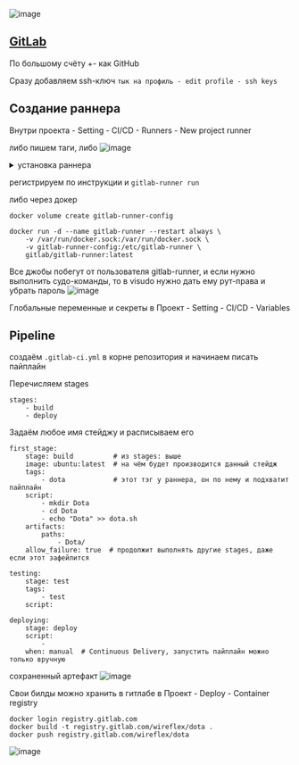 ![image](https://github.com/user-attachments/assets/d06e49ef-a960-47a5-a9df-09bea2642523)

## [GitLab](https://gitlab.com/)

По большому счёту +- как GitHub

Сразу добавляем ssh-ключ ```тык на профиль - edit profile - ssh keys```

## Создание раннера

Внутри проекта - Setting - CI/CD - Runners - New project runner

либо пишем таги, либо ![image](https://github.com/user-attachments/assets/9f1ab826-a0c7-467a-9092-bf2bad94d6d6)

<details> <summary>установка раннера</summary>

``` 
# Download the binary for your system
sudo curl -L --output /usr/local/bin/gitlab-runner https://gitlab-runner-downloads.s3.amazonaws.com/latest/binaries/gitlab-runner-linux-amd64

# Give it permission to execute
sudo chmod +x /usr/local/bin/gitlab-runner

# Create a GitLab Runner user
sudo useradd --comment 'GitLab Runner' --create-home gitlab-runner --shell /bin/bash

# Install and run as a service
sudo gitlab-runner install --user=gitlab-runner --working-directory=/home/gitlab-runner
sudo gitlab-runner start
```
</details>

регистрируем по инструкции и ```gitlab-runner run```

либо через докер
```
docker volume create gitlab-runner-config

docker run -d --name gitlab-runner --restart always \
    -v /var/run/docker.sock:/var/run/docker.sock \
    -v gitlab-runner-config:/etc/gitlab-runner \
    gitlab/gitlab-runner:latest
```

Все джобы побегут от пользователя gitlab-runner, и если нужно выполнить судо-команды, то в visudo нужно дать ему рут-права и убрать пароль ![image](https://github.com/user-attachments/assets/effbe15a-4207-4232-9aa2-18d53a8306fa)

Глобальные переменные и секреты в Проект - Setting - CI/CD - Variables

## Pipeline

создаём ```.gitlab-ci.yml``` в корне репозитория и начинаем писать пайплайн

Перечисляем stages
```
stages:
    - build
    - deploy
```

Задаём любое имя стейджу и расписываем его
```
first_stage:
    stage: build          # из stages: выше
    image: ubuntu:latest  # на чём будет производится данный стейдж
    tags:
        - dota            # этот тэг у раннера, он по нему и подхватит пайплайн
    script:
        - mkdir Dota
        - cd Dota
        - echo "Dota" >> dota.sh
    artifacts:
        paths:
            - Dota/
    allow_failure: true  # продолжит выполнять другие stages, даже если этот зафейлится

testing:
    stage: test
    tags: 
        - test
    script:

deploying:
    stage: deploy
    script:
        - 
    when: manual  # Continuous Delivery, запустить пайплайн можно только вручную
```
сохраненный артефакт ![image](https://github.com/user-attachments/assets/1f87b7da-dc3d-4f8c-baa3-788e374b620b)

Свои билды можно хранить в гитлабе в Проект - Deploy - Container registry
```
docker login registry.gitlab.com
docker build -t registry.gitlab.com/wireflex/dota .
docker push registry.gitlab.com/wireflex/dota
```
![image](https://github.com/user-attachments/assets/8bac9d2f-49b8-407c-b991-b218f79ea41e)
